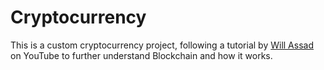 # Cryptocurrency
This is a custom cryptocurrency project, following a tutorial by [Will Assad](https://www.youtube.com/channel/UCX4QtKIp00r3ILeGuiYRxqw) on YouTube to further understand Blockchain and how it works.
